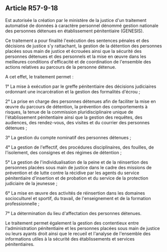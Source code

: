 Article R57-9-18
----
Est autorisée la création par le ministère de la justice d'un traitement
automatisé de données à caractère personnel dénommé gestion nationale des
personnes détenues en établissement pénitentiaire (GENESIS).

Ce traitement a pour finalité l'exécution des sentences pénales et des décisions
de justice s'y rattachant, la gestion de la détention des personnes placées sous
main de justice et écrouées ainsi que la sécurité des personnes détenues et des
personnels et la mise en œuvre dans les meilleures conditions d'efficacité et de
coordination de l'ensemble des actions relatives au parcours de la personne
détenue.

A cet effet, le traitement permet :

1° La mise à exécution par le greffe pénitentiaire des décisions judiciaires
ordonnant une incarcération et la gestion des formalités d'écrou ;

2° La prise en charge des personnes détenues afin de faciliter la mise en œuvre
du parcours de détention, la prévention des comportements à risques, la tenue de
la commission pluridisciplinaire unique de l'établissement pénitentiaire ainsi
que la gestion des requêtes, des audiences, des rendez-vous, des visites et du
courrier des personnes détenues ;

3° La gestion du compte nominatif des personnes détenues ;

4° La gestion de l'effectif, des procédures disciplinaires, des fouilles, de
l'isolement, des consignes et des régimes de détention ;

5° La gestion de l'individualisation de la peine et de la réinsertion des
personnes placées sous main de justice dans le cadre des missions de prévention
et de lutte contre la récidive par les agents du service pénitentiaire
d'insertion et de probation et du service de la protection judiciaire de la
jeunesse ;

6° La mise en œuvre des activités de réinsertion dans les domaines socioculturel
et sportif, du travail, de l'enseignement et de la formation professionnelle ;

7° La détermination du lieu d'affectation des personnes détenues.

Le traitement permet également la gestion des contentieux entre l'administration
pénitentiaire et les personnes placées sous main de justice ou leurs ayants
droit ainsi que le recueil et l'analyse de l'ensemble des informations utiles à
la sécurité des établissements et services pénitentiaires.
